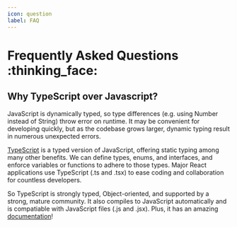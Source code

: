 ```yaml
---
icon: question
label: FAQ
---
```

# Frequently Asked Questions :thinking_face:

## Why TypeScript over Javascript?
JavaScript is dynamically typed, so type differences (e.g. using Number instead of String) throw error on runtime. It may be convenient for developing quickly, but as the codebase grows larger, dynamic typing result in numerous unexpected errors.

[TypeScript](https://www.typescriptlang.org/) is a typed version of JavaScript, offering static typing among many other benefits. We can define types, enums, and interfaces, and enforce variables or functions to adhere to those types. Major React applications use TypeScript (.ts and .tsx) to ease coding and collaboration for countless developers.

So TypeScript is strongly typed, Object-oriented, and supported by a strong, mature community. It also compiles to JavaScript automatically and is compatiable with JavaScript files (.js and .jsx). Plus, it has an amazing [documentation](https://www.typescriptlang.org/docs/handbook/intro.html)!

